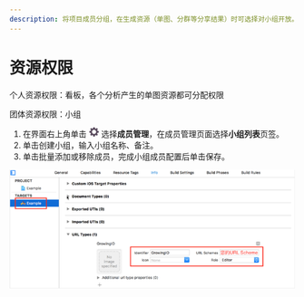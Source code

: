 ```yaml
---
description: 将项目成员分组，在生成资源（单图、分群等分享结果）时可选择对小组开放。
---
```


# 资源权限

个人资源权限：看板，各个分析产生的单图资源都可分配权限

团体资源权限：小组

1. 在界面右上角单击 ![](../../../.gitbook/assets/2019-10-10_18-59-32%20%281%29.png) 选择**成员管理**，在成员管理页面选择**小组列表**页签。
2. 单击创建小组，输入小组名称、备注。
3. 单击批量添加或移除成员，完成小组成员配置后单击保存。

![](../../../.gitbook/assets/image%20%2881%29.png)



